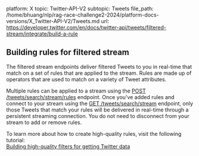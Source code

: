 platform: X
topic: Twitter-API-V2
subtopic: Tweets
file_path: /home/bhuang/nlp/rag-race-challenge2-2024/platform-docs-versions/X_Twitter-API-V2/Tweets.md
url: https://developer.twitter.com/en/docs/twitter-api/tweets/filtered-stream/integrate/build-a-rule


## Building rules for filtered stream

The filtered stream endpoints deliver filtered Tweets to you in real-time that match on a set of rules that are applied to the stream. Rules are made up of operators that are used to match on a variety of Tweet attributes.

Multiple rules can be applied to a stream using the [POST /tweets/search/stream/rules](https://developer.twitter.com/en/docs/twitter-api/tweets/filtered-stream/api-reference/post-tweets-search-stream-rules) endpoint. Once you’ve added rules and connect to your stream using the [GET /tweets/search/stream](https://developer.twitter.com/en/docs/twitter-api/tweets/filtered-stream/api-reference/get-tweets-search-stream) endpoint, only those Tweets that match your rules will be delivered in real-time through a persistent streaming connection. You do not need to disconnect from your stream to add or remove rules. 

To learn more about how to create high-quality rules, visit the following tutorial:  
[Building high-quality filters for getting Twitter data](https://developer.twitter.com/content/developer-twitter/en/docs/tutorials/building-high-quality-filters)